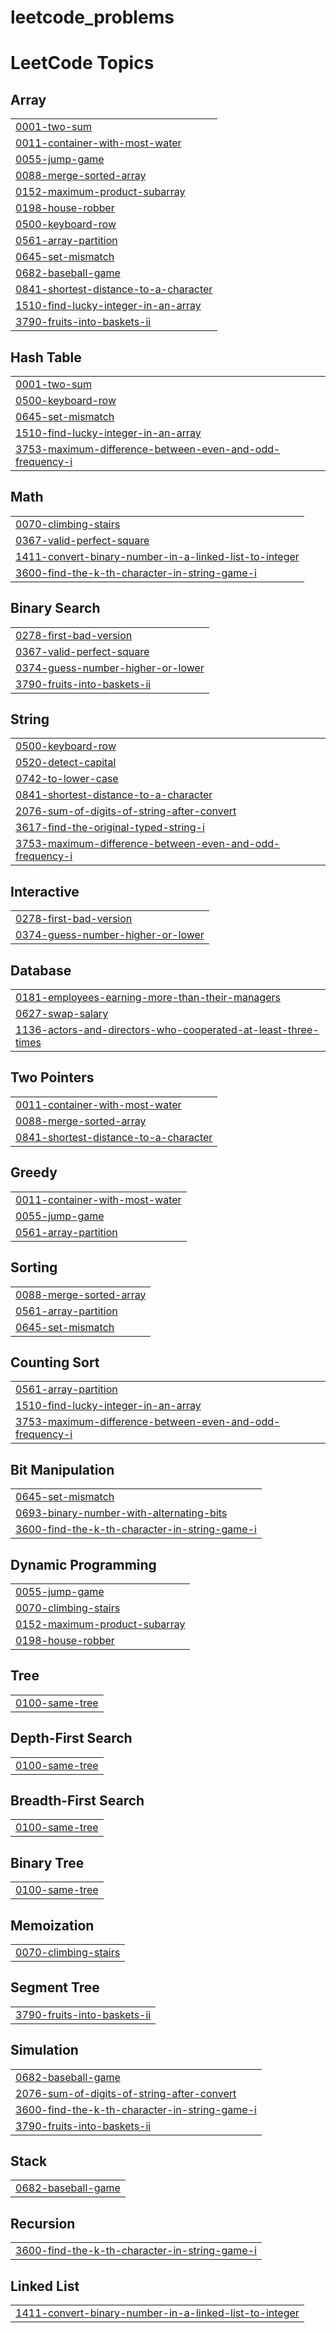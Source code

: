 # leetcode_problems
<!---LeetCode Topics Start-->
# LeetCode Topics
## Array
|  |
| ------- |
| [0001-two-sum](https://github.com/AlexshaPonChalesM/leetcode_problems/tree/master/0001-two-sum) |
| [0011-container-with-most-water](https://github.com/AlexshaPonChalesM/leetcode_problems/tree/master/0011-container-with-most-water) |
| [0055-jump-game](https://github.com/AlexshaPonChalesM/leetcode_problems/tree/master/0055-jump-game) |
| [0088-merge-sorted-array](https://github.com/AlexshaPonChalesM/leetcode_problems/tree/master/0088-merge-sorted-array) |
| [0152-maximum-product-subarray](https://github.com/AlexshaPonChalesM/leetcode_problems/tree/master/0152-maximum-product-subarray) |
| [0198-house-robber](https://github.com/AlexshaPonChalesM/leetcode_problems/tree/master/0198-house-robber) |
| [0500-keyboard-row](https://github.com/AlexshaPonChalesM/leetcode_problems/tree/master/0500-keyboard-row) |
| [0561-array-partition](https://github.com/AlexshaPonChalesM/leetcode_problems/tree/master/0561-array-partition) |
| [0645-set-mismatch](https://github.com/AlexshaPonChalesM/leetcode_problems/tree/master/0645-set-mismatch) |
| [0682-baseball-game](https://github.com/AlexshaPonChalesM/leetcode_problems/tree/master/0682-baseball-game) |
| [0841-shortest-distance-to-a-character](https://github.com/AlexshaPonChalesM/leetcode_problems/tree/master/0841-shortest-distance-to-a-character) |
| [1510-find-lucky-integer-in-an-array](https://github.com/AlexshaPonChalesM/leetcode_problems/tree/master/1510-find-lucky-integer-in-an-array) |
| [3790-fruits-into-baskets-ii](https://github.com/AlexshaPonChalesM/leetcode_problems/tree/master/3790-fruits-into-baskets-ii) |
## Hash Table
|  |
| ------- |
| [0001-two-sum](https://github.com/AlexshaPonChalesM/leetcode_problems/tree/master/0001-two-sum) |
| [0500-keyboard-row](https://github.com/AlexshaPonChalesM/leetcode_problems/tree/master/0500-keyboard-row) |
| [0645-set-mismatch](https://github.com/AlexshaPonChalesM/leetcode_problems/tree/master/0645-set-mismatch) |
| [1510-find-lucky-integer-in-an-array](https://github.com/AlexshaPonChalesM/leetcode_problems/tree/master/1510-find-lucky-integer-in-an-array) |
| [3753-maximum-difference-between-even-and-odd-frequency-i](https://github.com/AlexshaPonChalesM/leetcode_problems/tree/master/3753-maximum-difference-between-even-and-odd-frequency-i) |
## Math
|  |
| ------- |
| [0070-climbing-stairs](https://github.com/AlexshaPonChalesM/leetcode_problems/tree/master/0070-climbing-stairs) |
| [0367-valid-perfect-square](https://github.com/AlexshaPonChalesM/leetcode_problems/tree/master/0367-valid-perfect-square) |
| [1411-convert-binary-number-in-a-linked-list-to-integer](https://github.com/AlexshaPonChalesM/leetcode_problems/tree/master/1411-convert-binary-number-in-a-linked-list-to-integer) |
| [3600-find-the-k-th-character-in-string-game-i](https://github.com/AlexshaPonChalesM/leetcode_problems/tree/master/3600-find-the-k-th-character-in-string-game-i) |
## Binary Search
|  |
| ------- |
| [0278-first-bad-version](https://github.com/AlexshaPonChalesM/leetcode_problems/tree/master/0278-first-bad-version) |
| [0367-valid-perfect-square](https://github.com/AlexshaPonChalesM/leetcode_problems/tree/master/0367-valid-perfect-square) |
| [0374-guess-number-higher-or-lower](https://github.com/AlexshaPonChalesM/leetcode_problems/tree/master/0374-guess-number-higher-or-lower) |
| [3790-fruits-into-baskets-ii](https://github.com/AlexshaPonChalesM/leetcode_problems/tree/master/3790-fruits-into-baskets-ii) |
## String
|  |
| ------- |
| [0500-keyboard-row](https://github.com/AlexshaPonChalesM/leetcode_problems/tree/master/0500-keyboard-row) |
| [0520-detect-capital](https://github.com/AlexshaPonChalesM/leetcode_problems/tree/master/0520-detect-capital) |
| [0742-to-lower-case](https://github.com/AlexshaPonChalesM/leetcode_problems/tree/master/0742-to-lower-case) |
| [0841-shortest-distance-to-a-character](https://github.com/AlexshaPonChalesM/leetcode_problems/tree/master/0841-shortest-distance-to-a-character) |
| [2076-sum-of-digits-of-string-after-convert](https://github.com/AlexshaPonChalesM/leetcode_problems/tree/master/2076-sum-of-digits-of-string-after-convert) |
| [3617-find-the-original-typed-string-i](https://github.com/AlexshaPonChalesM/leetcode_problems/tree/master/3617-find-the-original-typed-string-i) |
| [3753-maximum-difference-between-even-and-odd-frequency-i](https://github.com/AlexshaPonChalesM/leetcode_problems/tree/master/3753-maximum-difference-between-even-and-odd-frequency-i) |
## Interactive
|  |
| ------- |
| [0278-first-bad-version](https://github.com/AlexshaPonChalesM/leetcode_problems/tree/master/0278-first-bad-version) |
| [0374-guess-number-higher-or-lower](https://github.com/AlexshaPonChalesM/leetcode_problems/tree/master/0374-guess-number-higher-or-lower) |
## Database
|  |
| ------- |
| [0181-employees-earning-more-than-their-managers](https://github.com/AlexshaPonChalesM/leetcode_problems/tree/master/0181-employees-earning-more-than-their-managers) |
| [0627-swap-salary](https://github.com/AlexshaPonChalesM/leetcode_problems/tree/master/0627-swap-salary) |
| [1136-actors-and-directors-who-cooperated-at-least-three-times](https://github.com/AlexshaPonChalesM/leetcode_problems/tree/master/1136-actors-and-directors-who-cooperated-at-least-three-times) |
## Two Pointers
|  |
| ------- |
| [0011-container-with-most-water](https://github.com/AlexshaPonChalesM/leetcode_problems/tree/master/0011-container-with-most-water) |
| [0088-merge-sorted-array](https://github.com/AlexshaPonChalesM/leetcode_problems/tree/master/0088-merge-sorted-array) |
| [0841-shortest-distance-to-a-character](https://github.com/AlexshaPonChalesM/leetcode_problems/tree/master/0841-shortest-distance-to-a-character) |
## Greedy
|  |
| ------- |
| [0011-container-with-most-water](https://github.com/AlexshaPonChalesM/leetcode_problems/tree/master/0011-container-with-most-water) |
| [0055-jump-game](https://github.com/AlexshaPonChalesM/leetcode_problems/tree/master/0055-jump-game) |
| [0561-array-partition](https://github.com/AlexshaPonChalesM/leetcode_problems/tree/master/0561-array-partition) |
## Sorting
|  |
| ------- |
| [0088-merge-sorted-array](https://github.com/AlexshaPonChalesM/leetcode_problems/tree/master/0088-merge-sorted-array) |
| [0561-array-partition](https://github.com/AlexshaPonChalesM/leetcode_problems/tree/master/0561-array-partition) |
| [0645-set-mismatch](https://github.com/AlexshaPonChalesM/leetcode_problems/tree/master/0645-set-mismatch) |
## Counting Sort
|  |
| ------- |
| [0561-array-partition](https://github.com/AlexshaPonChalesM/leetcode_problems/tree/master/0561-array-partition) |
| [1510-find-lucky-integer-in-an-array](https://github.com/AlexshaPonChalesM/leetcode_problems/tree/master/1510-find-lucky-integer-in-an-array) |
| [3753-maximum-difference-between-even-and-odd-frequency-i](https://github.com/AlexshaPonChalesM/leetcode_problems/tree/master/3753-maximum-difference-between-even-and-odd-frequency-i) |
## Bit Manipulation
|  |
| ------- |
| [0645-set-mismatch](https://github.com/AlexshaPonChalesM/leetcode_problems/tree/master/0645-set-mismatch) |
| [0693-binary-number-with-alternating-bits](https://github.com/AlexshaPonChalesM/leetcode_problems/tree/master/0693-binary-number-with-alternating-bits) |
| [3600-find-the-k-th-character-in-string-game-i](https://github.com/AlexshaPonChalesM/leetcode_problems/tree/master/3600-find-the-k-th-character-in-string-game-i) |
## Dynamic Programming
|  |
| ------- |
| [0055-jump-game](https://github.com/AlexshaPonChalesM/leetcode_problems/tree/master/0055-jump-game) |
| [0070-climbing-stairs](https://github.com/AlexshaPonChalesM/leetcode_problems/tree/master/0070-climbing-stairs) |
| [0152-maximum-product-subarray](https://github.com/AlexshaPonChalesM/leetcode_problems/tree/master/0152-maximum-product-subarray) |
| [0198-house-robber](https://github.com/AlexshaPonChalesM/leetcode_problems/tree/master/0198-house-robber) |
## Tree
|  |
| ------- |
| [0100-same-tree](https://github.com/AlexshaPonChalesM/leetcode_problems/tree/master/0100-same-tree) |
## Depth-First Search
|  |
| ------- |
| [0100-same-tree](https://github.com/AlexshaPonChalesM/leetcode_problems/tree/master/0100-same-tree) |
## Breadth-First Search
|  |
| ------- |
| [0100-same-tree](https://github.com/AlexshaPonChalesM/leetcode_problems/tree/master/0100-same-tree) |
## Binary Tree
|  |
| ------- |
| [0100-same-tree](https://github.com/AlexshaPonChalesM/leetcode_problems/tree/master/0100-same-tree) |
## Memoization
|  |
| ------- |
| [0070-climbing-stairs](https://github.com/AlexshaPonChalesM/leetcode_problems/tree/master/0070-climbing-stairs) |
## Segment Tree
|  |
| ------- |
| [3790-fruits-into-baskets-ii](https://github.com/AlexshaPonChalesM/leetcode_problems/tree/master/3790-fruits-into-baskets-ii) |
## Simulation
|  |
| ------- |
| [0682-baseball-game](https://github.com/AlexshaPonChalesM/leetcode_problems/tree/master/0682-baseball-game) |
| [2076-sum-of-digits-of-string-after-convert](https://github.com/AlexshaPonChalesM/leetcode_problems/tree/master/2076-sum-of-digits-of-string-after-convert) |
| [3600-find-the-k-th-character-in-string-game-i](https://github.com/AlexshaPonChalesM/leetcode_problems/tree/master/3600-find-the-k-th-character-in-string-game-i) |
| [3790-fruits-into-baskets-ii](https://github.com/AlexshaPonChalesM/leetcode_problems/tree/master/3790-fruits-into-baskets-ii) |
## Stack
|  |
| ------- |
| [0682-baseball-game](https://github.com/AlexshaPonChalesM/leetcode_problems/tree/master/0682-baseball-game) |
## Recursion
|  |
| ------- |
| [3600-find-the-k-th-character-in-string-game-i](https://github.com/AlexshaPonChalesM/leetcode_problems/tree/master/3600-find-the-k-th-character-in-string-game-i) |
## Linked List
|  |
| ------- |
| [1411-convert-binary-number-in-a-linked-list-to-integer](https://github.com/AlexshaPonChalesM/leetcode_problems/tree/master/1411-convert-binary-number-in-a-linked-list-to-integer) |
<!---LeetCode Topics End-->